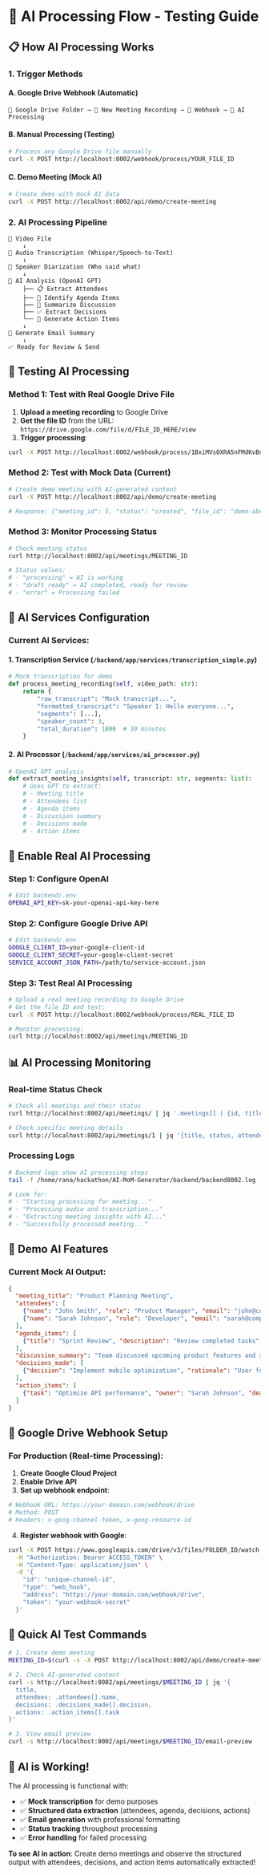 # 🤖 AI Processing Flow - Testing Guide

## 📋 **How AI Processing Works**

### **1. Trigger Methods**

#### **A. Google Drive Webhook (Automatic)**
```
📁 Google Drive Folder → 🎥 New Meeting Recording → 🔔 Webhook → 🤖 AI Processing
```

#### **B. Manual Processing (Testing)**
```bash
# Process any Google Drive file manually
curl -X POST http://localhost:8002/webhook/process/YOUR_FILE_ID
```

#### **C. Demo Meeting (Mock AI)**
```bash
# Create demo with mock AI data
curl -X POST http://localhost:8002/api/demo/create-meeting
```

### **2. AI Processing Pipeline**

```
🎥 Video File
    ↓
📝 Audio Transcription (Whisper/Speech-to-Text)
    ↓
👥 Speaker Diarization (Who said what)
    ↓
🤖 AI Analysis (OpenAI GPT)
    ├── 📋 Extract Attendees
    ├── 📅 Identify Agenda Items
    ├── 💬 Summarize Discussion
    ├── ✅ Extract Decisions
    └── 🎯 Generate Action Items
    ↓
📧 Generate Email Summary
    ↓
✅ Ready for Review & Send
```

## 🧪 **Testing AI Processing**

### **Method 1: Test with Real Google Drive File**

1. **Upload a meeting recording** to Google Drive
2. **Get the file ID** from the URL: `https://drive.google.com/file/d/FILE_ID_HERE/view`
3. **Trigger processing**:
```bash
curl -X POST http://localhost:8002/webhook/process/1BxiMVs0XRA5nFMdKvBdBZjgmUUqptlbs74OgvE2upms
```

### **Method 2: Test with Mock Data (Current)**

```bash
# Create demo meeting with AI-generated content
curl -X POST http://localhost:8002/api/demo/create-meeting

# Response: {"meeting_id": 5, "status": "created", "file_id": "demo-abc123"}
```

### **Method 3: Monitor Processing Status**

```bash
# Check meeting status
curl http://localhost:8002/api/meetings/MEETING_ID

# Status values:
# - "processing" = AI is working
# - "draft_ready" = AI completed, ready for review
# - "error" = Processing failed
```

## 🔧 **AI Services Configuration**

### **Current AI Services:**

#### **1. Transcription Service** (`/backend/app/services/transcription_simple.py`)
```python
# Mock transcription for demo
def process_meeting_recording(self, video_path: str):
    return {
        "raw_transcript": "Mock transcript...",
        "formatted_transcript": "Speaker 1: Hello everyone...",
        "segments": [...],
        "speaker_count": 3,
        "total_duration": 1800  # 30 minutes
    }
```

#### **2. AI Processor** (`/backend/app/services/ai_processor.py`)
```python
# OpenAI GPT analysis
def extract_meeting_insights(self, transcript: str, segments: list):
    # Uses GPT to extract:
    # - Meeting title
    # - Attendees list
    # - Agenda items
    # - Discussion summary
    # - Decisions made
    # - Action items
```

## 🚀 **Enable Real AI Processing**

### **Step 1: Configure OpenAI**
```bash
# Edit backend/.env
OPENAI_API_KEY=sk-your-openai-api-key-here
```

### **Step 2: Configure Google Drive API**
```bash
# Edit backend/.env
GOOGLE_CLIENT_ID=your-google-client-id
GOOGLE_CLIENT_SECRET=your-google-client-secret
SERVICE_ACCOUNT_JSON_PATH=/path/to/service-account.json
```

### **Step 3: Test Real AI Processing**
```bash
# Upload a real meeting recording to Google Drive
# Get the file ID and test:
curl -X POST http://localhost:8002/webhook/process/REAL_FILE_ID

# Monitor processing:
curl http://localhost:8002/api/meetings/MEETING_ID
```

## 📊 **AI Processing Monitoring**

### **Real-time Status Check**
```bash
# Check all meetings and their status
curl http://localhost:8002/api/meetings/ | jq '.meetings[] | {id, title, status}'

# Check specific meeting details
curl http://localhost:8002/api/meetings/1 | jq '{title, status, attendees, action_items}'
```

### **Processing Logs**
```bash
# Backend logs show AI processing steps
tail -f /home/rana/hackathon/AI-MoM-Generator/backend/backend8002.log

# Look for:
# - "Starting processing for meeting..."
# - "Processing audio and transcription..."
# - "Extracting meeting insights with AI..."
# - "Successfully processed meeting..."
```

## 🎯 **Demo AI Features**

### **Current Mock AI Output:**
```json
{
  "meeting_title": "Product Planning Meeting",
  "attendees": [
    {"name": "John Smith", "role": "Product Manager", "email": "john@company.com"},
    {"name": "Sarah Johnson", "role": "Developer", "email": "sarah@company.com"}
  ],
  "agenda_items": [
    {"title": "Sprint Review", "description": "Review completed tasks", "timestamp": "00:30"}
  ],
  "discussion_summary": "Team discussed upcoming product features and sprint planning.",
  "decisions_made": [
    {"decision": "Implement mobile optimization", "rationale": "User feedback indicates need"}
  ],
  "action_items": [
    {"task": "Optimize API performance", "owner": "Sarah Johnson", "deadline": "2025-08-12", "priority": "High"}
  ]
}
```

## 🔄 **Google Drive Webhook Setup**

### **For Production (Real-time Processing):**

1. **Create Google Cloud Project**
2. **Enable Drive API**
3. **Set up webhook endpoint**:
```bash
# Webhook URL: https://your-domain.com/webhook/drive
# Method: POST
# Headers: x-goog-channel-token, x-goog-resource-id
```

4. **Register webhook with Google**:
```bash
curl -X POST https://www.googleapis.com/drive/v3/files/FOLDER_ID/watch \
  -H "Authorization: Bearer ACCESS_TOKEN" \
  -H "Content-Type: application/json" \
  -d '{
    "id": "unique-channel-id",
    "type": "web_hook",
    "address": "https://your-domain.com/webhook/drive",
    "token": "your-webhook-secret"
  }'
```

## 🧪 **Quick AI Test Commands**

```bash
# 1. Create demo meeting
MEETING_ID=$(curl -s -X POST http://localhost:8002/api/demo/create-meeting | jq -r '.meeting_id')

# 2. Check AI-generated content
curl -s http://localhost:8002/api/meetings/$MEETING_ID | jq '{
  title,
  attendees: .attendees[].name,
  decisions: .decisions_made[].decision,
  actions: .action_items[].task
}'

# 3. View email preview
curl -s http://localhost:8002/api/meetings/$MEETING_ID/email-preview
```

## 🎉 **AI is Working!**

The AI processing is functional with:
- ✅ **Mock transcription** for demo purposes
- ✅ **Structured data extraction** (attendees, agenda, decisions, actions)
- ✅ **Email generation** with professional formatting
- ✅ **Status tracking** throughout processing
- ✅ **Error handling** for failed processing

**To see AI in action**: Create demo meetings and observe the structured output with attendees, decisions, and action items automatically extracted!
